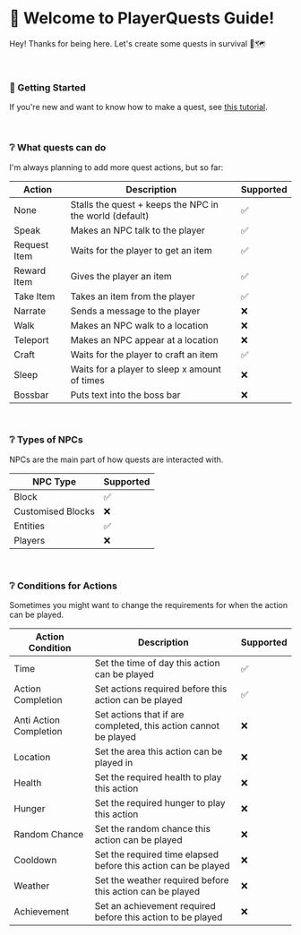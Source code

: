 # 📖 Welcome to PlayerQuests Guide!
Hey! Thanks for being here. Let's create some quests in survival 💖🗺️

<br>

### 📍 Getting Started
If you're new and want to know how to make a quest, see [this tutorial](tutorial/README.md).

<br>

### ❔ What quests can do
I'm always planning to add more quest actions, but so far:

| Action                                  | Description                                             | Supported |
| --------------------------------------- | ------------------------------------------------------- | --------- |
| None                                    | Stalls the quest + keeps the NPC in the world (default) | ✅        |
| Speak                                   | Makes an NPC talk to the player                         | ✅        |
| Request Item                            | Waits for the player to get an item                     | ✅        |
| Reward Item                             | Gives the player an item                                | ✅        |
| Take Item                               | Takes an item from the player                           | ✅        |
| Narrate                                 | Sends a message to the player                           | ❌         |
| Walk                                    | Makes an NPC walk to a location                         | ❌         |
| Teleport                                | Makes an NPC appear at a location                       | ❌         |
| Craft                                   | Waits for the player to craft an item                   | ✅        |
| Sleep                                   | Waits for a player to sleep x amount of times           | ❌         |
| Bossbar                                 | Puts text into the boss bar                             | ❌         |

<br>

### ❔ Types of NPCs
NPCs are the main part of how quests are interacted with.

| NPC Type                                              | Supported |
| ----------------------------------------------------- | --------- |
| Block                                                 | ✅        |
| Customised Blocks                                     | ❌         |
| Entities                                              | ✅        |
| Players                                               | ❌         |

<br>

### ❔ Conditions for Actions
Sometimes you might want to change the requirements for when the action can be played.

| Action Condition                        | Description                                                     | Supported  |
| --------------------------------------- | --------------------------------------------------------------- | ---------- |
| Time                                    | Set the time of day this action can be played                   | ✅         |
| Action Completion                       | Set actions required before this action can be played           | ✅         |
| Anti Action Completion                  | Set actions that if are completed, this action cannot be played | ❌          |
| Location                                | Set the area this action can be played in                       | ❌          |
| Health                                  | Set the required health to play this action                     | ❌          |
| Hunger                                  | Set the required hunger to play this action                     | ❌          |
| Random Chance                           | Set the random chance this action can be played                 | ❌          |
| Cooldown                                | Set the required time elapsed before this action can be played  | ❌          |
| Weather                                 | Set the weather required before this action can be played       | ❌          |
| Achievement                             | Set an achievement required before this action to be played     | ❌          |
